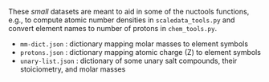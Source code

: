 These *small* datasets are meant to aid in some of the nuctools functions, e.g., 
to compute atomic number densities in `scaledata_tools.py` and convert element
names to number of protons in `chem_tools.py`.

- `mm-dict.json` : dictionary mapping molar masses to element symbols
- `protons.json` : dictionary mapping atomic charge (Z) to element symbols
- `unary-list.json` : dictionary of some unary salt compounds, their stoiciometry, and molar masses


